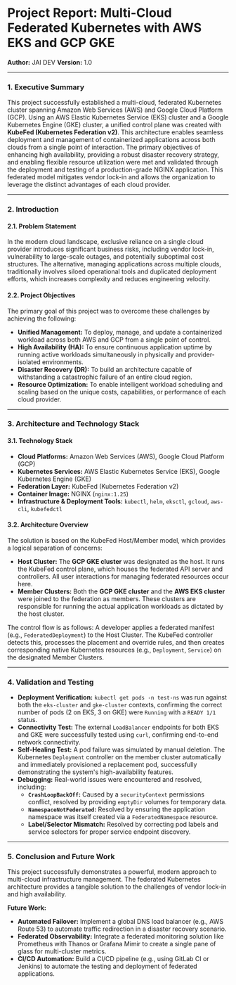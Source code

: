 # **Project Report: Multi-Cloud Federated Kubernetes with AWS EKS and GCP GKE**

**Author:** JAI DEV
**Version:** 1.0

---

### **1. Executive Summary**

This project successfully established a multi-cloud, federated Kubernetes cluster spanning Amazon Web Services (AWS) and Google Cloud Platform (GCP). Using an AWS Elastic Kubernetes Service (EKS) cluster and a Google Kubernetes Engine (GKE) cluster, a unified control plane was created with **KubeFed (Kubernetes Federation v2)**. This architecture enables seamless deployment and management of containerized applications across both clouds from a single point of interaction. The primary objectives of enhancing high availability, providing a robust disaster recovery strategy, and enabling flexible resource utilization were met and validated through the deployment and testing of a production-grade NGINX application. This federated model mitigates vendor lock-in and allows the organization to leverage the distinct advantages of each cloud provider.

---

### **2. Introduction**

#### **2.1. Problem Statement**

In the modern cloud landscape, exclusive reliance on a single cloud provider introduces significant business risks, including vendor lock-in, vulnerability to large-scale outages, and potentially suboptimal cost structures. The alternative, managing applications across multiple clouds, traditionally involves siloed operational tools and duplicated deployment efforts, which increases complexity and reduces engineering velocity.

#### **2.2. Project Objectives**

The primary goal of this project was to overcome these challenges by achieving the following:

*   **Unified Management:** To deploy, manage, and update a containerized workload across both AWS and GCP from a single point of control.
*   **High Availability (HA):** To ensure continuous application uptime by running active workloads simultaneously in physically and provider-isolated environments.
*   **Disaster Recovery (DR):** To build an architecture capable of withstanding a catastrophic failure of an entire cloud region.
*   **Resource Optimization:** To enable intelligent workload scheduling and scaling based on the unique costs, capabilities, or performance of each cloud provider.

---

### **3. Architecture and Technology Stack**

#### **3.1. Technology Stack**

*   **Cloud Platforms:** Amazon Web Services (AWS), Google Cloud Platform (GCP)
*   **Kubernetes Services:** AWS Elastic Kubernetes Service (EKS), Google Kubernetes Engine (GKE)
*   **Federation Layer:** KubeFed (Kubernetes Federation v2)
*   **Container Image:** NGINX (`nginx:1.25`)
*   **Infrastructure & Deployment Tools:** `kubectl`, `helm`, `eksctl`, `gcloud`, `aws-cli`, `kubefedctl`

#### **3.2. Architecture Overview**

The solution is based on the KubeFed Host/Member model, which provides a logical separation of concerns:

*   **Host Cluster:** The **GCP GKE cluster** was designated as the host. It runs the KubeFed control plane, which houses the federated API server and controllers. All user interactions for managing federated resources occur here.
*   **Member Clusters:** Both the **GCP GKE cluster** and the **AWS EKS cluster** were joined to the federation as members. These clusters are responsible for running the actual application workloads as dictated by the host cluster.

The control flow is as follows: A developer applies a federated manifest (e.g., `FederatedDeployment`) to the Host Cluster. The KubeFed controller detects this, processes the placement and override rules, and then creates corresponding native Kubernetes resources (e.g., `Deployment`, `Service`) on the designated Member Clusters.

---

### **4. Validation and Testing**

*   **Deployment Verification:** `kubectl get pods -n test-ns` was run against both the `eks-cluster` and `gke-cluster` contexts, confirming the correct number of pods (2 on EKS, 3 on GKE) were `Running` with a `READY 1/1` status.
*   **Connectivity Test:** The external `LoadBalancer` endpoints for both EKS and GKE were successfully tested using `curl`, confirming end-to-end network connectivity.
*   **Self-Healing Test:** A pod failure was simulated by manual deletion. The Kubernetes `Deployment` controller on the member cluster automatically and immediately provisioned a replacement pod, successfully demonstrating the system's high-availability features.
*   **Debugging:** Real-world issues were encountered and resolved, including:
    *   **`CrashLoopBackOff`:** Caused by a `securityContext` permissions conflict, resolved by providing `emptyDir` volumes for temporary data.
    *   **`NamespaceNotFederated`:** Resolved by ensuring the application namespace was itself created via a `FederatedNamespace` resource.
    *   **Label/Selector Mismatch:** Resolved by correcting pod labels and service selectors for proper service endpoint discovery.

---

### **5. Conclusion and Future Work**

This project successfully demonstrates a powerful, modern approach to multi-cloud infrastructure management. The federated Kubernetes architecture provides a tangible solution to the challenges of vendor lock-in and high availability.

**Future Work:**

*   **Automated Failover:** Implement a global DNS load balancer (e.g., AWS Route 53) to automate traffic redirection in a disaster recovery scenario.
*   **Federated Observability:** Integrate a federated monitoring solution like Prometheus with Thanos or Grafana Mimir to create a single pane of glass for multi-cluster metrics.
*   **CI/CD Automation:** Build a CI/CD pipeline (e.g., using GitLab CI or Jenkins) to automate the testing and deployment of federated applications.
